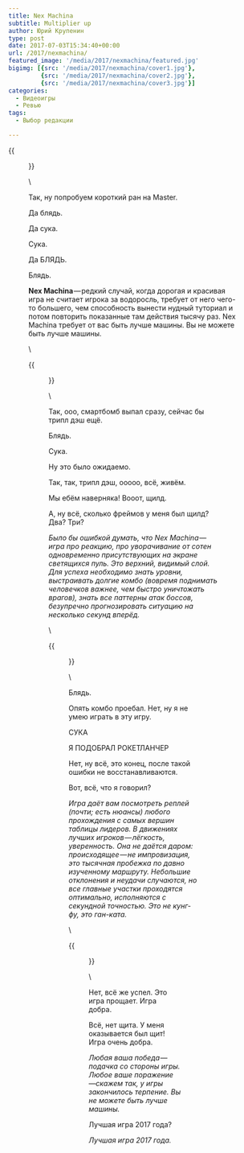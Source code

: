 ```yaml
---
title: Nex Machina
subtitle: Multiplier up
author: Юрий Крупенин
type: post
date: 2017-07-03T15:34:40+00:00
url: /2017/nexmachina/
featured_image: '/media/2017/nexmachina/featured.jpg'
bigimg: [{src: '/media/2017/nexmachina/cover1.jpg'},
         {src: '/media/2017/nexmachina/cover2.jpg'},
         {src: '/media/2017/nexmachina/cover3.jpg'}]
categories:
  - Видеоигры
  - Ревью
tags:
  - Выбор редакции

---
```


{{<figure src="/media/2017/nexmachina/screen1.jpg"
   caption="Розовое? Светится? Плохо. Избегайте. Светитесь розовым сами? Плохо. Поздно.">}}

\

Так, ну попробуем короткий ран на Master.

Да блядь.

Да сука.

Сука.

Да БЛЯДЬ.

Блядь.

**Nex Machina** — редкий случай, когда дорогая и красивая игра не считает игрока за водоросль, требует от него чего-то большего, чем способность вынести нудный туториал и потом повторить показанные там действия тысячу раз. Nex Machina требует от вас быть лучше машины. Вы не можете быть лучше машины.

\

{{<figure src="/media/2017/nexmachina/screen2.jpg"
   caption="Это самый лёгкий босс. Чтобы умереть на нём, необходимо приложить осознанные усилия.">}}

\

Так, ооо, смартбомб выпал сразу, сейчас бы трипл дэш ещё.

Блядь.

Сука.

Ну это было ожидаемо.

Так, так, трипл дэш, ооооо, всё, живём.

Мы ебём наверняка! Вооот, щилд.

А, ну всё, сколько фреймов у меня был щилд? Два? Три?

_Было бы ошибкой думать, что Nex Machina — игра про реакцию, про уворачивание от сотен одновременно присутствующих на экране светящихся пуль. Это верхний, видимый слой. Для успеха необходимо знать уровни, выстраивать долгие комбо (вовремя поднимать человечков важнее, чем быстро уничтожать врагов), знать все паттерны атак боссов, безупречно прогнозировать ситуацию на несколько секунд вперёд._

\

{{<figure src="/media/2017/nexmachina/screen3.jpg"
   caption="На картинке: нормальная ситуация. Позже вы научитесь не забывать дышать в такие моменты.">}}

\

Блядь.

Опять комбо проебал. Нет, ну я не умею играть в эту игру.

СУКА

Я ПОДОБРАЛ РОКЕТЛАНЧЕР

Нет, ну всё, это конец, после такой ошибки не восстанавливаются.

Вот, всё, что я говорил?

_Игра даёт вам посмотреть реплей (почти; есть нюансы) любого прохождения с самых вершин таблицы лидеров. В движениях лучших игроков — лёгкость, уверенность. Она не даётся даром: происходящее — не импровизация, это тысячная пробежка по давно изученному маршруту. Небольшие отклонения и неудачи случаются, но все главные участки проходятся оптимально, исполняются с секундной точностью. Это не кунг-фу, это ган-ката._

\

{{<figure src="/media/2017/nexmachina/screen4.jpg"
   caption="У вас так тоже будет.">}}

\

Нет, всё же успел. Это игра прощает. Игра добра.

Всё, нет щита. У меня оказывается был щит! Игра очень добра.

_Любая ваша победа — подачка со стороны игры. Любое ваше поражение —скажем так, у игры закончилось терпение. Вы не можете быть лучше машины._

Лучшая игра 2017 года?

_Лучшая игра 2017 года._
